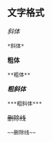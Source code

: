 ## 文字格式


*斜体*

```
*斜体*
```

**粗体**

```
**粗体**
```

***粗斜体*** 

```
***粗斜体*** 
```

~~删除线~~

```
~~删除线~~
```
